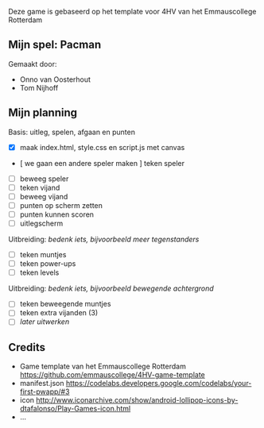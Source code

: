 Deze game is gebaseerd op het template voor 4HV van het Emmauscollege Rotterdam

## Mijn spel: Pacman
Gemaakt door:
- Onno van Oosterhout
- Tom Nijhoff

## Mijn planning

Basis: uitleg, spelen, afgaan en punten
- [x] maak index.html, style.css en script.js met canvas
- [ we gaan een andere speler maken ] teken speler
- [ ] beweeg speler
- [ ] teken vijand
- [ ] beweeg vijand
- [ ] punten op scherm zetten
- [ ] punten kunnen scoren
- [ ] uitlegscherm

Uitbreiding: *bedenk iets, bijvoorbeeld meer tegenstanders*
- [ ]  teken muntjes
- [ ]  teken power-ups
- [ ]  teken  levels

Uitbreiding: *bedenk iets, bijvoorbeeld bewegende achtergrond*
- [ ]  teken beweegende muntjes
- [ ]  teken extra vijanden (3)
- [ ] *later uitwerken*

## Credits
- Game template van het Emmauscollege Rotterdam https://github.com/emmauscollege/4HV-game-template
- manifest.json https://codelabs.developers.google.com/codelabs/your-first-pwapp/#3
- icon http://www.iconarchive.com/show/android-lollipop-icons-by-dtafalonso/Play-Games-icon.html
- ...

